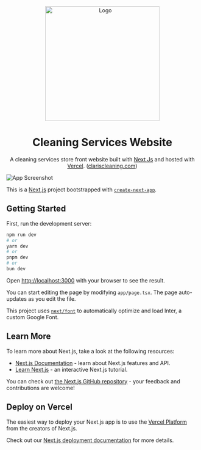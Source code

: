 
<div align="center">
  <img alt="Logo" src="https://www.clariscleaning.com/_next/image?url=%2F_next%2Fstatic%2Fmedia%2Fccc_logo.6fb42b9e.webp&w=640&q=100" width="300" />
</div>

<h1 align="center">
  Cleaning Services Website
</h1>

<p align="center">
  A cleaning services store front website built with <a href="https://nextjs.org/" target="_blank">Next Js</a> and hosted with <a href="https://vercel.com/" target="_blank">Vercel</a>. (<a href="https://www.clariscleaning.com" target="_blank">clariscleaning.com</a>)
</p>

![App Screenshot](https://www.clariscleaning.com/_next/static/media/share.0785a405.webp)


This is a [Next.js](https://nextjs.org/) project bootstrapped with [`create-next-app`](https://github.com/vercel/next.js/tree/canary/packages/create-next-app).

## Getting Started

First, run the development server:

```bash
npm run dev
# or
yarn dev
# or
pnpm dev
# or
bun dev
```

Open [http://localhost:3000](http://localhost:3000) with your browser to see the result.

You can start editing the page by modifying `app/page.tsx`. The page auto-updates as you edit the file.

This project uses [`next/font`](https://nextjs.org/docs/basic-features/font-optimization) to automatically optimize and load Inter, a custom Google Font.

## Learn More

To learn more about Next.js, take a look at the following resources:

- [Next.js Documentation](https://nextjs.org/docs) - learn about Next.js features and API.
- [Learn Next.js](https://nextjs.org/learn) - an interactive Next.js tutorial.

You can check out [the Next.js GitHub repository](https://github.com/vercel/next.js/) - your feedback and contributions are welcome!

## Deploy on Vercel

The easiest way to deploy your Next.js app is to use the [Vercel Platform](https://vercel.com/new?utm_medium=default-template&filter=next.js&utm_source=create-next-app&utm_campaign=create-next-app-readme) from the creators of Next.js.

Check out our [Next.js deployment documentation](https://nextjs.org/docs/deployment) for more details.

